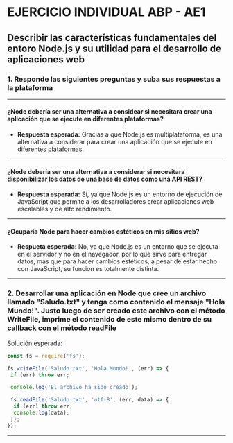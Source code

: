 # EJERCICIO INDIVIDUAL ABP - AE1

## Describir las características fundamentales del entoro Node.js y su utilidad para el desarrollo de aplicaciones web

### 1. Responde las siguientes preguntas y suba sus respuestas a la plataforma

---

#### ¿Node debería ser una alternativa a considear si necesitara crear una aplicación que se ejecute en diferentes plataformas?

- **Respuesta esperada:** Gracias a que Node.js es multiplataforma, es una alternativa a considerar para crear una aplicación que se ejecute en diferentes plataformas.

---

#### ¿Node debería ser una alternativa a considerar si necesitara disponibilizar los datos de una base de datos como una API REST?

- **Respuesta esperada:** Sí, ya que Node.js es un entorno de ejecución de JavaScript que permite a los desarrolladores crear aplicaciones web escalables y de alto rendimiento.

---

#### ¿Ocuparía Node para hacer cambios estéticos en mis sitios web?

- **Respueta esperada:** No, ya que Node.js es un entorno que se ejecuta en el servidor y no en el navegador, por lo que sirve para entregar datos, mas que para hacer cambios estéticos, a pesar de estar hecho con JavaScript, su funcion es totalmente distinta.

---

### 2. Desarrollar una aplicación en Node que cree un archivo llamado "Saludo.txt" y tenga como contenido el mensaje "Hola Mundo!". Justo luego de ser creado este archivo con el método WriteFile, imprime el contenido de este mismo dentro de su callback con el método readFile

Solución esperada:

```javascript
const fs = require('fs');

fs.writeFile('Saludo.txt', 'Hola Mundo!', (err) => {
 if (err) throw err;

 console.log('El archivo ha sido creado');

 fs.readFile('Saludo.txt', 'utf-8', (err, data) => {
  if (err) throw err;
  console.log(data);
 });
});
```

---
